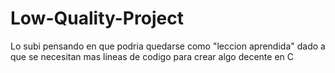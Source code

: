 # Low-Quality-Project
Lo subi pensando en que podria quedarse como "leccion aprendida" dado a que se necesitan mas lineas de codigo para crear algo decente en C
